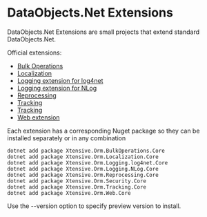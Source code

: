﻿# DataObjects.Net Extensions

DataObjects.Net Extensions are small projects that extend standard DataObjects.Net. 

Official extensions:

- [Bulk Operations]((https://github.com/DataObjects-NET/dataobjects-net/blob/master/Documentation/Extensions/BulkOperations.md))
- [Localization]((https://github.com/DataObjects-NET/dataobjects-net/blob/master/Documentation/Extensions/Localization.md))
- [Logging extension for log4net]((https://github.com/DataObjects-NET/dataobjects-net/blob/master/Documentation/Extensions/log4net-integration-extension.md))
- [Logging extension for NLog]((https://github.com/DataObjects-NET/dataobjects-net/blob/master/Documentation/Extensions/NLog-integration-extension.md))
- [Reprocessing]((https://github.com/DataObjects-NET/dataobjects-net/blob/master/Documentation/Extensions/Reprocessing.md))
- [Tracking]((https://github.com/DataObjects-NET/dataobjects-net/blob/master/Documentation/Extensions/Tracking.md))
- [Tracking]((https://github.com/DataObjects-NET/dataobjects-net/blob/master/Documentation/Extensions/Tracking.md))
- [Web extension]((https://github.com/DataObjects-NET/dataobjects-net/blob/master/Documentation/Extensions/Web.md))

Each extension has a corresponding Nuget package so they can be installed separately or in any combination

    dotnet add package Xtensive.Orm.BulkOperations.Core
    dotnet add package Xtensive.Orm.Localization.Core
    dotnet add package Xtensive.Orm.Logging.log4net.Core
    dotnet add package Xtensive.Orm.Logging.NLog.Core
    dotnet add package Xtensive.Orm.Reprocessing.Core
    dotnet add package Xtensive.Orm.Security.Core
    dotnet add package Xtensive.Orm.Tracking.Core
    dotnet add package Xtensive.Orm.Web.Core

Use the --version option to specify preview version to install.